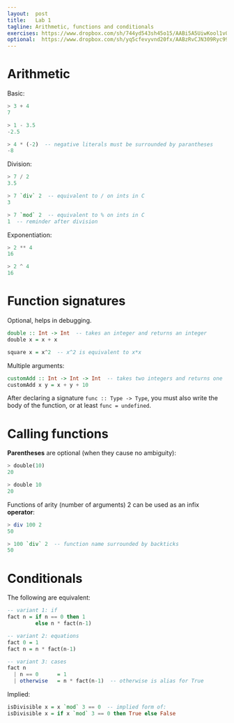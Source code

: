 ```yaml
---
layout:  post
title:   Lab 1
tagline: Arithmetic, functions and conditionals
exercises: https://www.dropbox.com/sh/744yd543sh45o15/AABi5A5UiwKool1vO1Pg_RFCa?dl=0
optional:  https://www.dropbox.com/sh/yq5cfevyvnd20fx/AABzRvCJN309Ryc99JuhE6zma?dl=0
---
```



# Arithmetic

Basic:

```haskell
> 3 + 4
7

> 1 - 3.5
-2.5

> 4 * (-2)  -- negative literals must be surrounded by parantheses
-8
```

Division:

```haskell
> 7 / 2
3.5

> 7 `div` 2  -- equivalent to / on ints in C
3

> 7 `mod` 2  -- equivalent to % on ints in C
1  -- reminder after division
```

Exponentiation:

```haskell
> 2 ** 4
16

> 2 ^ 4
16
```



# Function signatures

Optional, helps in debugging.

```haskell
double :: Int -> Int  -- takes an integer and returns an integer
double x = x + x

square x = x^2  -- x^2 is equivalent to x*x
```

Multiple arguments:

```haskell
customAdd :: Int -> Int -> Int  -- takes two integers and returns one
customAdd x y = x + y + 10
```

After declaring a signature `func :: Type -> Type`, you must also write the body of the function, or at least `func = undefined`.



# Calling functions

**Parentheses** are optional (when they cause no ambiguity):

```haskell
> double(10)
20

> double 10
20
```

Functions of arity (number of arguments) 2 can be used as an infix **operator**:

```haskell
> div 100 2
50

> 100 `div` 2  -- function name surrounded by backticks
50
```



# Conditionals

The following are equivalent:

```haskell
-- variant 1: if
fact n = if n == 0 then 1
         else n * fact(n-1)

-- variant 2: equations
fact 0 = 1
fact n = n * fact(n-1)

-- variant 3: cases
fact n
  | n == 0      = 1
  | otherwise   = n * fact(n-1)  -- otherwise is alias for True
```

Implied:

```haskell
isDivisible x = x `mod` 3 == 0  -- implied form of:
isDivisible x = if x `mod` 3 == 0 then True else False
```
